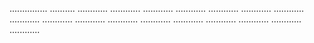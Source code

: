 ............... ..........
............
............
............
............
............
............
............
............
............
............
............
............
............
............
............
............
............


